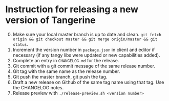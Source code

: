 # Instruction for releasing a new version of Tangerine

0. Make sure your local master branch is up to date and clean. `git fetch origin && git checkout master && git merge origin/master && git status`.
1. Increment the version number in `package.json` in client and editor if necessary (if any tangy libs were updated or new capabilities added). 
2. Complete an entry in `CHANGELOG.md` for the release.
3. Git commit with a git commit message of the same release number.
4. Git tag with the same name as the release number.
5. Git push the master branch, git push the tag.
6. Draft a new release on Github of the same tag name using that tag. Use the CHANGELOG notes.
7. Release preview with `./release-preview.sh <version number>`
